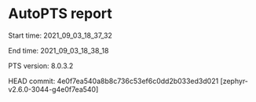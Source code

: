 # AutoPTS report

Start time: 2021_09_03_18_37_32

End time: 2021_09_03_18_38_18

PTS version: 8.0.3.2

HEAD commit: 4e0f7ea540a8b8c736c53ef6c0dd2b033ed3d021 [zephyr-v2.6.0-3044-g4e0f7ea540]
